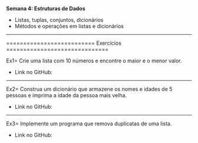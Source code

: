 **Semana 4: Estruturas de Dados**

- Listas, tuplas, conjuntos, dicionários
- Métodos e operações em listas e dicionários

---

========================== Exercícios ==============================

Ex1= Crie uma lista com 10 números e encontre o maior e o menor valor.

- Link no GitHub:

---

Ex2= Construa um dicionário que armazene os nomes e idades de 5 pessoas e imprima a idade da pessoa mais velha.

- Link no GitHub:

---

Ex3= Implemente um programa que remova duplicatas de uma lista.

- Link no GitHub: